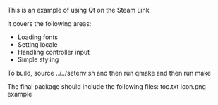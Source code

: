 
This is an example of using Qt on the Steam Link

It covers the following areas:
* Loading fonts
* Setting locale
* Handling controller input
* Simple styling

To build, source ../../setenv.sh and then run qmake and then run make

The final package should include the following files:
	toc.txt
	icon.png
	example
